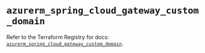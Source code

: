 # `azurerm_spring_cloud_gateway_custom_domain`

Refer to the Terraform Registry for docs: [`azurerm_spring_cloud_gateway_custom_domain`](https://registry.terraform.io/providers/hashicorp/azurerm/3.102.0/docs/resources/spring_cloud_gateway_custom_domain).
